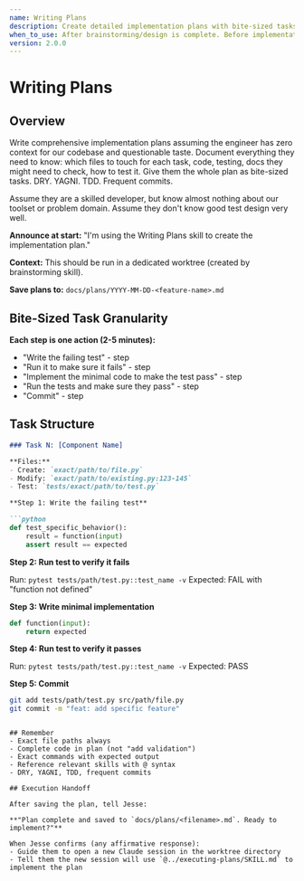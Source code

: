 ```yaml
---
name: Writing Plans
description: Create detailed implementation plans with bite-sized tasks for engineers with zero codebase context
when_to_use: After brainstorming/design is complete. Before implementation begins. When delegating to another developer or session. When brainstorming skill hands off to planning.
version: 2.0.0
---
```


# Writing Plans

## Overview

Write comprehensive implementation plans assuming the engineer has zero context for our codebase and questionable taste. Document everything they need to know: which files to touch for each task, code, testing, docs they might need to check, how to test it. Give them the whole plan as bite-sized tasks. DRY. YAGNI. TDD. Frequent commits.

Assume they are a skilled developer, but know almost nothing about our toolset or problem domain. Assume they don't know good test design very well.

**Announce at start:** "I'm using the Writing Plans skill to create the implementation plan."

**Context:** This should be run in a dedicated worktree (created by brainstorming skill).

**Save plans to:** `docs/plans/YYYY-MM-DD-<feature-name>.md`

## Bite-Sized Task Granularity

**Each step is one action (2-5 minutes):**
- "Write the failing test" - step
- "Run it to make sure it fails" - step
- "Implement the minimal code to make the test pass" - step
- "Run the tests and make sure they pass" - step
- "Commit" - step

## Task Structure

```markdown
### Task N: [Component Name]

**Files:**
- Create: `exact/path/to/file.py`
- Modify: `exact/path/to/existing.py:123-145`
- Test: `tests/exact/path/to/test.py`

**Step 1: Write the failing test**

```python
def test_specific_behavior():
    result = function(input)
    assert result == expected
```

**Step 2: Run test to verify it fails**

Run: `pytest tests/path/test.py::test_name -v`
Expected: FAIL with "function not defined"

**Step 3: Write minimal implementation**

```python
def function(input):
    return expected
```

**Step 4: Run test to verify it passes**

Run: `pytest tests/path/test.py::test_name -v`
Expected: PASS

**Step 5: Commit**

```bash
git add tests/path/test.py src/path/file.py
git commit -m "feat: add specific feature"
```
```

## Remember
- Exact file paths always
- Complete code in plan (not "add validation")
- Exact commands with expected output
- Reference relevant skills with @ syntax
- DRY, YAGNI, TDD, frequent commits

## Execution Handoff

After saving the plan, tell Jesse:

**"Plan complete and saved to `docs/plans/<filename>.md`. Ready to implement?"**

When Jesse confirms (any affirmative response):
- Guide them to open a new Claude session in the worktree directory
- Tell them the new session will use `@../executing-plans/SKILL.md` to implement the plan
